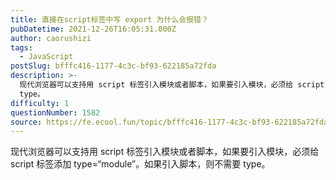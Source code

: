 ```yaml
---
title: 直接在script标签中写 export 为什么会报错？
pubDatetime: 2021-12-26T16:05:31.000Z
author: caorushizi
tags:
  - JavaScript
postSlug: bfffc416-1177-4c3c-bf93-622185a72fda
description: >-
  现代浏览器可以支持用 script 标签引入模块或者脚本，如果要引入模块，必须给 script 标签添加 type=“module”。如果引入脚本，则不需要
  type。
difficulty: 1
questionNumber: 1582
source: https://fe.ecool.fun/topic/bfffc416-1177-4c3c-bf93-622185a72fda
---
```


现代浏览器可以支持用 script 标签引入模块或者脚本，如果要引入模块，必须给 script 标签添加 type=“module”。如果引入脚本，则不需要 type。

